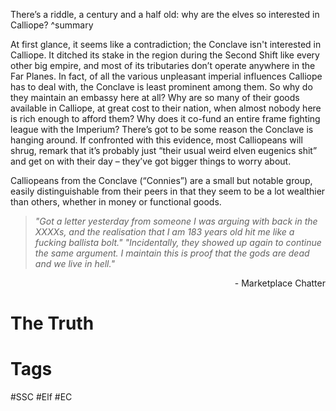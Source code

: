 There’s a riddle, a century and a half old: why are the elves so interested in Calliope? ^summary

At first glance, it seems like a contradiction; the Conclave isn't interested in Calliope. It ditched its stake in the region during the Second Shift like every other big empire, and most of its tributaries don’t operate anywhere in the Far Planes. In fact, of all the various unpleasant imperial influences Calliope has to deal with, the Conclave is least prominent among them. So why do they maintain an embassy here at all? Why are so many of their goods available in Calliope, at great cost to their nation, when almost nobody here is rich enough to afford them? Why does it co-fund an entire frame fighting league with the Imperium? There’s got to be some reason the Conclave is hanging around. If confronted with this evidence, most Calliopeans will shrug, remark that it’s probably just “their usual weird elven eugenics shit” and get on with their day – they’ve got bigger things to worry about. 

Calliopeans from the Conclave (“Connies”) are a small but notable group, easily distinguishable from their peers in that they seem to be a lot wealthier than others, whether in money or functional goods.

>*"Got a letter yesterday from someone I was arguing with back in the XXXXs, and the realisation that I am 183 years old hit me like a fucking ballista bolt."*
>*"Incidentally, they showed up again to continue the same argument. I maintain this is proof that the gods are dead and we live in hell."*
<div style="text-align: right">- Marketplace Chatter</div>

# The Truth


# Tags
#SSC #Elf #EC